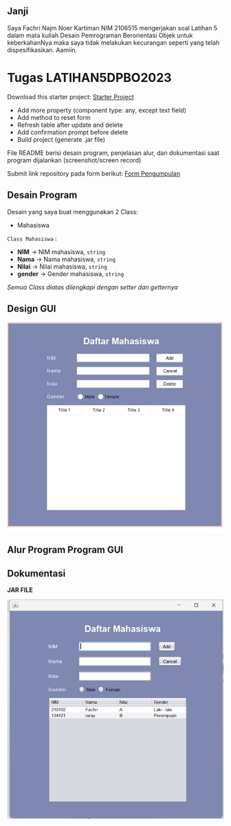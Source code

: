 ## Janji
Saya Fachri Najm Noer Kartiman NIM 2106515 mengerjakan soal Latihan 5
dalam mata kuliah Desain Pemrograman Berorientasi Objek untuk keberkahanNya
maka saya tidak melakukan kecurangan seperti yang telah dispesifikasikan.
Aamiin.

# Tugas LATIHAN5DPBO2023
Download this starter project: [Starter Project](https://drive.google.com/file/d/1TEnEay74nhGcSS9PPzQcxksIlaQhTiZ2/view?usp=sharing) 
* Add more property (component type: any, except text field)
* Add method to reset form
* Refresh table after update and delete
* Add confirmation prompt before delete
* Build project (generate .jar file)


File README berisi desain program, penjelasan alur, dan dokumentasi saat program dijalankan (screenshot/screen record)

Submit link repository pada form berikut: [Form Pengumpulan](https://forms.gle/rvb1hKxbQVuYNbhKA) 

## Desain Program
Desain yang saya buat menggunakan 2 Class:
* Mahasiswa

`Class Mahasiswa` :
* **NIM** -> NIM mahasiswa, `string`
* **Nama** -> Nama mahasiswa, `string`
* **Nilai** -> Nilai mahasiswa, `string`
* **gender** -> Gender mahasiswa, `string`

_Semua Class diatas dilengkapi dengan setter dan getternya_

## Design GUI
![JAR FILE](design.png)


## Alur Program Program GUI



## Dokumentasi
**JAR FILE**

![JAR FILE](jar-file.png)